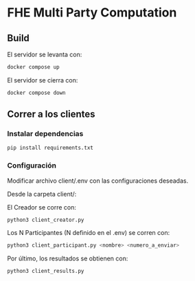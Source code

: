 # FHE Multi Party Computation

## Build
El servidor se levanta con: 

```bash
docker compose up
```

El servidor se cierra con:

```bash
docker compose down
```
## Correr a los clientes


### Instalar dependencias
```bash
pip install requirements.txt
```

### Configuración
Modificar archivo client/.env con las configuraciones deseadas.

Desde la carpeta client/:

El Creador se corre con:

```bash
python3 client_creator.py 
```

Los N Participantes (N definido en el .env) se corren con:

```bash
python3 client_participant.py <nombre> <numero_a_enviar>
```

Por último, los resultados se obtienen con:

```bash
python3 client_results.py
```